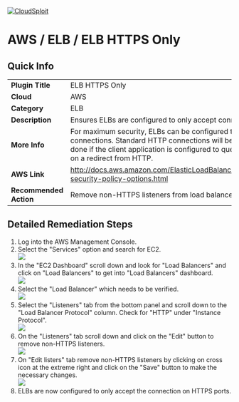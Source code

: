 [![CloudSploit](https://cloudsploit.com/img/logo-new-big-text-100.png "CloudSploit")](https://cloudsploit.com)

# AWS / ELB / ELB HTTPS Only

## Quick Info

| | |
|-|-|
| **Plugin Title** | ELB HTTPS Only |
| **Cloud** | AWS |
| **Category** | ELB |
| **Description** | Ensures ELBs are configured to only accept connections on HTTPS ports. |
| **More Info** | For maximum security, ELBs can be configured to only accept HTTPS connections. Standard HTTP connections  will be blocked. This should only be done if the  client application is configured to query HTTPS  directly and not rely on a redirect from HTTP. |
| **AWS Link** | http://docs.aws.amazon.com/ElasticLoadBalancing/latest/DeveloperGuide/elb-security-policy-options.html |
| **Recommended Action** | Remove non-HTTPS listeners from load balancer. |

## Detailed Remediation Steps
1. Log into the AWS Management Console.
2. Select the "Services" option and search for EC2. </br> <img src="/resources/aws/elb/elb-https-only/step2.png"/>
3. In the "EC2 Dashboard" scroll down and look for "Load Balancers" and click on "Load Balancers" to get into "Load Balancers" dashboard.</br> <img src="/resources/aws/elb/elb-https-only/step3.png"/>
4. Select the "Load Balancer" which needs to be verified. </br> <img src="/resources/aws/elb/elb-https-only/step4.png"/>
5. Select the "Listeners" tab from the bottom panel and scroll down to the "Load Balancer Protocol" column. Check for "HTTP" under "Instance Protocol". </br> <img src="/resources/aws/elb/elb-https-only/step5.png"/>
6. On the "Listeners" tab scroll down and click on the "Edit" button to remove non-HTTPS listeners.</br><img src="/resources/aws/elb/elb-https-only/step6.png"/>
7. On "Edit listers" tab remove non-HTTPS listeners by clicking on cross icon at the extreme right and click on the "Save" button to make the necessary changes. </br><img src="/resources/aws/elb/elb-https-only/step7.png"/>
8. ELBs are now configured to only accept the connection on HTTPS ports.</br>
